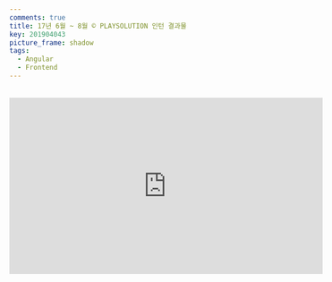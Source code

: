```yaml
---
comments: true
title: 17년 6월 ~ 8월 © PLAYSOLUTION 인턴 결과물
key: 201904043
picture_frame: shadow
tags:
  - Angular
  - Frontend
---
```



<!--more-->

<br>

<iframe width="560" height="315"
src="https://www.youtube.com/embed/7NCeCPIjB1M" 
frameborder="0" 
allow="accelerometer; autoplay; encrypted-media; gyroscope; picture-in-picture" 
allowfullscreen></iframe>

<br>